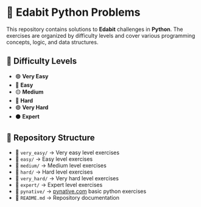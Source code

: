 # 🚀 Edabit Python Problems

This repository contains solutions to **Edabit** challenges in **Python**. The exercises are organized by difficulty levels and cover various programming concepts, logic, and data structures.

## 📌 Difficulty Levels

* 🟢 **Very Easy**
* 🔵 **Easy**
* 🟡 **Medium**
* 🔴 **Hard**
* 🟣 **Very Hard**
* ⚫ **Expert**

## 📂 Repository Structure

* 📂 `very_easy/` → Very easy level exercises
* 📂 `easy/` → Easy level exercises
* 📂 `medium/` → Medium level exercises
* 📂 `hard/` → Hard level exercises
* 📂 `very_hard/` → Very hard level exercises
* 📂 `expert/` → Expert level exercises
* 📂 `pynative/` → [pynative.com](https://pynative.com/python-basic-exercise-for-beginners/) basic python exercises
* 📄 `README.md` → Repository documentation

